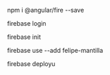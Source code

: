 npm i @angular/fire --save

firebase login 

firebase init 

firebase use --add felipe-mantilla

firebase deployu